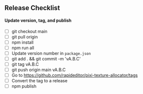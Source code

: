 ## Release Checklist

#### Update version, tag, and publish
- [ ] git checkout main
- [ ] git pull origin
- [ ] npm install
- [ ] npm run all
- [ ] Update version number in `package.json`
- [ ] git add . && git commit -m 'vA.B.C'
- [ ] git tag vA.B.C
- [ ] git push origin main vA.B.C
- [ ] Go to https://github.com/rapideditor/pixi-texture-allocator/tags
- [ ] Convert the tag to a release
- [ ] npm publish
